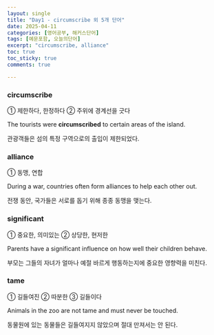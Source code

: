 ```yaml
---
layout: single
title: "Day1 - circumscribe 외 5개 단어"
date: 2025-04-11
categories: [영어공부, 해커스단어]
tags: [예문포함, 오늘의단어]
excerpt: "circumscribe, alliance"
toc: true
toc_sticky: true
comments: true

---
```


### circumscribe
① 제한하다, 한정하다 
② 주위에 경계선을 긋다

The tourists were **circumscribed** to certain areas of the island.

관광객들은 섬의 특정 구역으로의 출입이 제한되었다.

### alliance
① 동맹, 연합

During a war, countries often form alliances to help each other out.

전쟁 동안, 국가들은 서로를 돕기 위해 종종 동맹을 맺는다.

### significant
① 중요한, 의미있는 
② 상당한, 현저한

Parents have a significant influence on how well their children behave.

부모는 그들의 자녀가 얼마나 예절 바르게 행동하는지에 중요한 영향력을 미친다.

### tame
① 길들여진 ② 따분한 ③ 길들이다

Animals in the zoo are not tame and must never be touched.

동물원에 있는 동물들은 길들여지지 않았으며 절대 만져서는 안 된다.